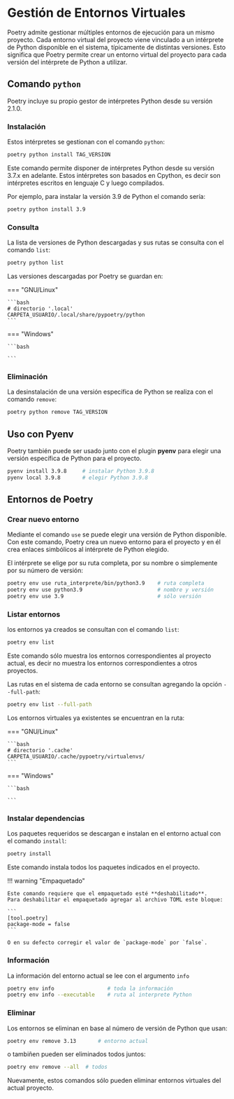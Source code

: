 # Gestión de Entornos Virtuales


Poetry admite gestionar múltiples entornos de ejecución para un mismo proyecto.
Cada entorno virtual del proyecto viene vinculado a un intérprete de Python disponible en el sistema, típicamente de distintas versiones.
Esto significa que Poetry permite crear un entorno virtual del proyecto para cada versión del intérprete de Python a utilizar.

<!-- 
Esto significa que, si existe un único intérprete de Python, entonces Poetry creará un único entorno virtual.
 -->
 
## Comando `python`

Poetry incluye su propio gestor de intérpretes Python
desde su versión 2.1.0.


### Instalación

Estos intérpretes se gestionan con el comando `python`: 
```bash
poetry python install TAG_VERSION
```

Este comando permite disponer de
intérpretes Python desde su versión 3.7.x en adelante.
Estos intérpretes son basados en Cpython,
es decir son intérpretes escritos en lenguaje C y luego compilados.

Por ejemplo, para instalar la versión 3.9 de Python el comando sería:

```bash
poetry python install 3.9
```


### Consulta

La lista de versiones de Python descargadas y sus rutas
se consulta con el comando `list`:

```bash
poetry python list
```

Las versiones descargadas por Poetry se guardan en:

=== "GNU/Linux"

    ```bash
    # directorio '.local'
    CARPETA_USUARIO/.local/share/pypoetry/python
    ```

=== "Windows"

    ```bash
    
    ```


### Eliminación

La desinstalación de una versión específica de Python se realiza con el comando `remove`:

```bash
poetry python remove TAG_VERSION
```

## Uso con Pyenv

Poetry también puede ser usado junto con el plugin **pyenv** para elegir una versión específica de Python para el proyecto.

```bash
pyenv install 3.9.8     # instalar Python 3.9.8
pyenv local 3.9.8       # elegir Python 3.9.8
```
 

<!-- 
```bash
pyenv install 3.9.8     # instalar Python 3.9.8
pyenv local 3.9.8       # elegir Python 3.9.8
poetry install          # insta
```
 -->

## Entornos de Poetry

### Crear nuevo entorno

Mediante el comando `use` se puede elegir una versión de Python disponible.
Con este comando,
Poetry crea un nuevo entorno para el proyecto
y en él crea enlaces simbólicos al intérprete de Python elegido. 

El intérprete se elige por su ruta completa, por su nombre o simplemente por su número de versión:

```bash
poetry env use ruta_interprete/bin/python3.9    # ruta completa
poetry env use python3.9                        # nombre y versión
poetry env use 3.9                              # sólo versión
```


### Listar entornos

los entornos ya creados se consultan con el comando `list`:

```bash
poetry env list
```

Este comando sólo muestra los entornos correspondientes al proyecto actual,
es decir no muestra los entornos correspondientes a otros proyectos.

Las rutas en el sistema de cada entorno se consultan agregando la opción `--full-path`: 

```bash
poetry env list --full-path
```


Los entornos virtuales ya existentes se encuentran en la ruta:

=== "GNU/Linux"

    ```bash
    # directorio '.cache'
    CARPETA_USUARIO/.cache/pypoetry/virtualenvs/
    ```

=== "Windows"

    ```bash
    
    ```

<!--     
## Cambio de entorno

```bash
poetry env use ruta_entorno/bin/python3.9
```
-->


### Instalar dependencias

Los paquetes requeridos se descargan e instalan  en el entorno actual con el comando `install`:

```bash
poetry install
```

Este comando instala todos los paquetes indicados en el proyecto.


<!-- 
- Si el archivo LOCK del proyecto existe
entonces Poetry replicará la instalación de dependencias en base a este archivo;
- Si el archivo LOCK del proyecto es inexistente
entonces Poetry usará el archivo TOML como referencia
y creará el archivo LOCK donde guardará el nombre y versión exacta
de todas las dependencias.

 -->
 
!!! warning "Empaquetado"

    Este comando requiere que el empaquetado esté **deshabilitado**.
    Para deshabilitar el empaquetado agregar al archivo TOML este bloque:

    ```
    [tool.poetry]
    package-mode = false
    ```

    O en su defecto corregir el valor de `package-mode` por `false`.



### Información

La información del entorno actual se lee con el argumento `info`

```bash
poetry env info                 # toda la información
poetry env info --executable    # ruta al interprete Python
```



### Eliminar

Los entornos se eliminan en base al número de versión de Python que usan:

```bash
poetry env remove 3.13       # entorno actual
```

o tambiñen pueden ser eliminados todos juntos:

```bash
poetry env remove --all  # todos
```

Nuevamente, estos comandos sólo pueden eliminar entornos virtuales del actual proyecto.
